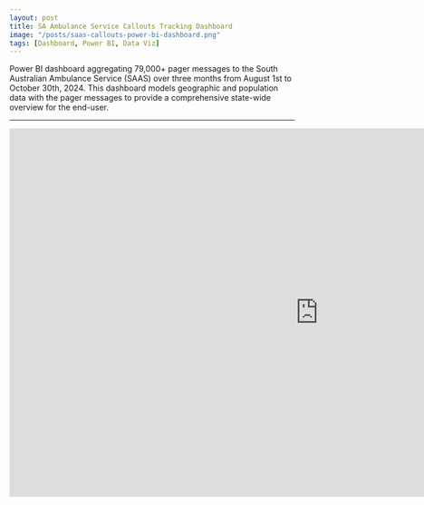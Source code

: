 ```yaml
---
layout: post
title: SA Ambulance Service Callouts Tracking Dashboard
image: "/posts/saas-callouts-power-bi-dashboard.png"
tags: [Dashboard, Power BI, Data Viz]
---
```


Power BI dashboard aggregating 79,000+ pager messages to the South Australian Ambulance Service (SAAS) over three months 
from August 1st to October 30th, 2024. This dashboard models geographic and population data with the pager messages to 
provide a comprehensive state-wide overview for the end-user.

---

<iframe seamless frameborder="0" src="https://app.powerbi.com/view?r=eyJrIjoiM2VkNmY0ZmUtN2I5Yy00YjM3LWE0N2QtNjZhZGJjNWM4N2M1IiwidCI6ImMwNmY1NDJlLTQ3NWEtNDUzMy1iMTM1LTVkMjI3MDk4ZTViYyJ9" width = '1090' height = '650'></iframe>